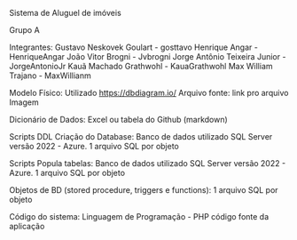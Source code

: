 Sistema de Aluguel de imóveis

Grupo A

Integrantes:
Gustavo Neskovek Goulart - gosttavo
Henrique Angar - HenriqueAngar
João Vitor Brogni - Jvbrogni
Jorge Antônio Teixeira Junior - JorgeAntonioJr
Kauã Machado Grathwohl - KauaGrathwohl
Max William Trajano - MaxWillianm

Modelo Físico:
Utilizado https://dbdiagram.io/
Arquivo fonte: link pro arquivo
Imagem

Dicionário de Dados:
Excel ou tabela do Github (markdown)

Scripts DDL Criação do Database:
Banco de dados utilizado SQL Server versão 2022 - Azure.
1 arquivo SQL por objeto

Scripts Popula tabelas:
Banco de dados utilizado SQL Server versão 2022 - Azure.
1 arquivo SQL por objeto

Objetos de BD (stored procedure, triggers e functions):
1 arquivo SQL por objeto

Código do sistema:
Linguagem de Programação - PHP
código fonte da aplicação
